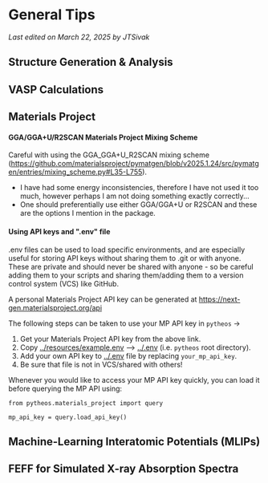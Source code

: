 # General Tips

*Last edited on March 22, 2025 by JTSivak*

## Structure Generation & Analysis

## VASP Calculations

## Materials Project
#### GGA/GGA+U/R2SCAN Materials Project Mixing Scheme
Careful with using the GGA_GGA+U_R2SCAN mixing scheme (https://github.com/materialsproject/pymatgen/blob/v2025.1.24/src/pymatgen/entries/mixing_scheme.py#L35-L755).
- I have had some energy inconsistencies, therefore I have not used it too much, however perhaps I am not doing something exactly correctly...
- One should preferentially use either GGA/GGA+U or R2SCAN and these are the options I mention in the package.

#### Using API keys and ".env" file

.env files can be used to load specific environments, and are especially useful for storing API keys without sharing them to .git or with anyone. These are private and should never be shared with anyone - so be careful adding them to your scripts and sharing them/adding them to a version control system (VCS) like GitHub.

A personal Materials Project API key can be generated at https://next-gen.materialsproject.org/api

The following steps can be taken to use your MP API key in `pytheos` ->

1. Get your Materials Project API key from the above link.
2. Copy  [../resources/example.env](../resources/example.env) --> [../.env](../.env) (i.e. `pytheos` root directory).
3. Add your own API key to [../.env](../.env) file by replacing `your_mp_api_key`.
4. Be sure that file is not in VCS/shared with others!

Whenever you would like to access your MP API key quickly, you can load it before querying the MP API using:
```
from pytheos.materials_project import query

mp_api_key = query.load_api_key()
```

## Machine-Learning Interatomic Potentials (MLIPs)

## FEFF for Simulated X-ray Absorption Spectra